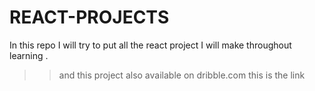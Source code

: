 # REACT-PROJECTS
In this repo I will try to put all the react project I will make throughout learning .  
>>  
>> 
>> and this project also available on dribble.com this is the link 
